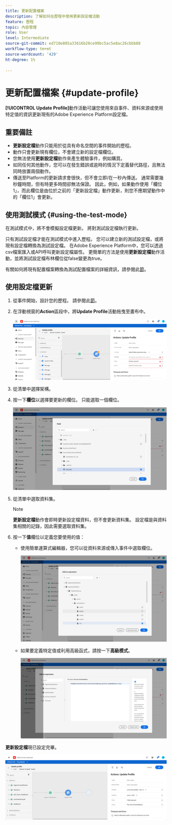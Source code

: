 ```yaml
---
title: 更新配置檔案
description: 了解如何在歷程中使用更新設定檔活動
feature: 歷程
topic: 內容管理
role: User
level: Intermediate
source-git-commit: ed710e805a33616b20ce99bc5ac5e8ac26cbbb88
workflow-type: tm+mt
source-wordcount: '429'
ht-degree: 1%

---
```


# 更新配置檔案 {#update-profile}

**[!UICONTROL Update Profile]**&#x200B;動作活動可讓您使用來自事件、資料來源或使用特定值的資訊更新現有的Adobe Experience Platform設定檔。

## 重要備註

* **更新設定檔**&#x200B;動作只能用於從具有命名空間的事件開始的歷程。
* 動作只會更新現有欄位，不會建立新的設定檔欄位。
* 您無法使用&#x200B;**更新設定檔**&#x200B;動作來產生體驗事件，例如購買。
* 如同任何其他動作，您可以在發生錯誤或逾時的情況下定義替代路徑，且無法同時放置兩個動作。
* 傳送至Platform的更新請求會很快，但不會立即/在一秒內傳送。 通常需要幾秒鐘時間，但有時更多時間卻無法保證。 因此，例如，如果動作使用「欄位1」，而此欄位是由位於之前的「更新設定檔」動作更新，則您不應期望動作中的「欄位1」會更新。

## 使用測試模式 {#using-the-test-mode}

在測試模式中，將不會模擬設定檔更新。 將對測試設定檔執行更新。

只有測試設定檔才能在測試模式中進入歷程。 您可以建立新的測試設定檔，或將現有設定檔轉換為測試設定檔。 在Adobe Experience Platform中，您可以透過csv檔案匯入或API呼叫更新設定檔屬性。 更簡單的方法是使用&#x200B;**更新設定檔**&#x200B;動作活動，並將測試設定檔布林欄位從false變更為true。

有關如何將現有配置檔案轉換為測試配置檔案的詳細資訊，請參閱此[節](../building-journeys/creating-test-profiles.md#create-test-profiles-csv)。

## 使用設定檔更新

1. 從事件開始，設計您的歷程。 請參閱此[節](../building-journeys/journey.md)。

1. 在浮動視窗的&#x200B;**Action**&#x200B;區段中，將&#x200B;**Update Profile**&#x200B;活動拖曳至畫布中。

   ![](../assets/profileupdate0.png)

1. 從清單中選擇架構。

1. 按一下&#x200B;**欄位**&#x200B;以選擇要更新的欄位。 只能選取一個欄位。

   ![](../assets/profileupdate2.png)

1. 從清單中選取資料集。

   >[!NOTE]
   >
   >**更新設定檔**&#x200B;動作會即時更新設定檔資料，但不會更新資料集。 設定檔是與資料集相關的記錄，因此需要選取資料集。

1. 按一下&#x200B;**值**&#x200B;欄位以定義您要使用的值：

   * 使用簡單運算式編輯器，您可以從資料來源或傳入事件中選取欄位。

      ![](../assets/profileupdate4.png)

   * 如果要定義特定值或利用高級函式，請按一下&#x200B;**高級模式**。

      ![](../assets/profileupdate3.png)

**更新設定檔**&#x200B;現已設定完畢。

![](../assets/profileupdate1.png)
